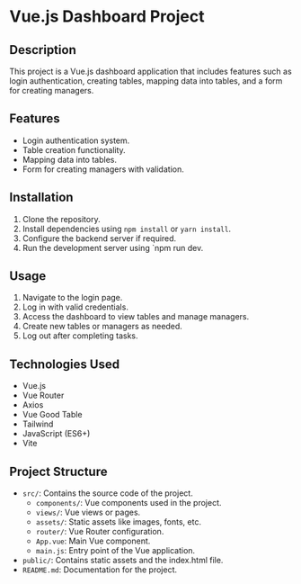 # Vue.js Dashboard Project

## Description
This project is a Vue.js dashboard application that includes features such as login authentication, creating tables, mapping data into tables, and a form for creating managers.

## Features
- Login authentication system.
- Table creation functionality.
- Mapping data into tables.
- Form for creating managers with validation.

## Installation
1. Clone the repository.
2. Install dependencies using `npm install` or `yarn install`.
3. Configure the backend server if required.
4. Run the development server using `npm run dev.

## Usage
1. Navigate to the login page.
2. Log in with valid credentials.
3. Access the dashboard to view tables and manage managers.
4. Create new tables or managers as needed.
5. Log out after completing tasks.

## Technologies Used
- Vue.js
- Vue Router
- Axios
- Vue Good Table
- Tailwind
- JavaScript (ES6+)
- Vite
## Project Structure
- `src/`: Contains the source code of the project.
  - `components/`: Vue components used in the project.
  - `views/`: Vue views or pages.
  - `assets/`: Static assets like images, fonts, etc.
  - `router/`: Vue Router configuration.
  - `App.vue`: Main Vue component.
  - `main.js`: Entry point of the Vue application.
- `public/`: Contains static assets and the index.html file.
- `README.md`: Documentation for the project.




